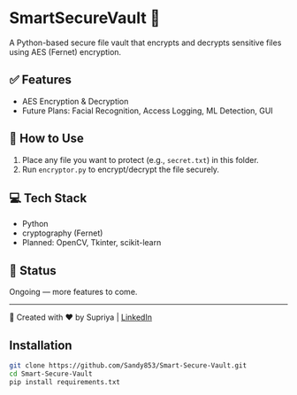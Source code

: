 # SmartSecureVault 🔐

A Python-based secure file vault that encrypts and decrypts sensitive files using AES (Fernet) encryption.

## ✅ Features
- AES Encryption & Decryption
- Future Plans: Facial Recognition, Access Logging, ML Detection, GUI

## 📂 How to Use
1. Place any file you want to protect (e.g., `secret.txt`) in this folder.
2. Run `encryptor.py` to encrypt/decrypt the file securely.

## 💻 Tech Stack
- Python
- cryptography (Fernet)
- Planned: OpenCV, Tkinter, scikit-learn

## 🏁 Status
Ongoing — more features to come.

---

🚀 Created with ❤️ by Supriya | [LinkedIn](https://linkedin.com/in/karnati-supriya)

## Installation
```bash
git clone https://github.com/Sandy853/Smart-Secure-Vault.git
cd Smart-Secure-Vault
pip install requirements.txt
```
